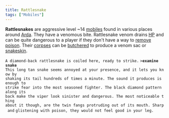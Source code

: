 ```yaml
---
title: Rattlesnake
tags: ["Mobiles"]
---
```

**Rattlesnakes** are aggressive level ~14 [mobiles](mobile "wikilink")
found in various places around [Arda](Arda "wikilink"). They have a
venomous bite. Rattlesnake venom drains [HP](hit_points "wikilink") and
can be quite dangerous to a player if they don't have a way to [remove
poison](Remove_Poison "wikilink"). Their [corpses](corpse "wikilink")
can be [butchered](butcher "wikilink") to produce a venom sac or
[snakeskin](long_and_scaly_snakeskin "wikilink").

`A diamond-back rattlesnake is coiled here, ready to strike.`
`>`**`examine snake`**
`This long tan snake seems annoyed at your presence, and it lets you know by`
`shaking its tail hundreds of times a minute. The sound it produces is enough to`
`strike fear into the most seasoned fighter. The black diamond pattern along its`
`back make the viper look sinister and dangerous. The most noticeable thing`
`about it though, are the twin fangs protruding out of its mouth. Sharp and`
`glistening with poison, they would not feel good in your leg.`

